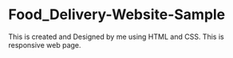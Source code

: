 # Food_Delivery-Website-Sample

This is created and Designed by me using HTML and CSS.
This is responsive web page.
